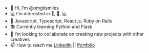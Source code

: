- 👋 Hi, I’m @omgitsmiles
- 💻 I’m interested in 🏃, 🚴, 💻
- 🌱 Javascript, Typescript, React.js, Ruby on Rails
- 📚 Currently learning Python and Flask
- 🤝 I’m looking to collaborate on creating new projects with other creatives
- 📫 How to reach me [LinkedIn](https://www.linkedin.com/in/paolo-alberca/) || [Portfolio](https://main--paolosportfolio.netlify.app/)

<!---
omgitsmiles/omgitsmiles is a ✨ special ✨ repository because its `README.md` (this file) appears on your GitHub profile.
You can click the Preview link to take a look at your changes.
--->
